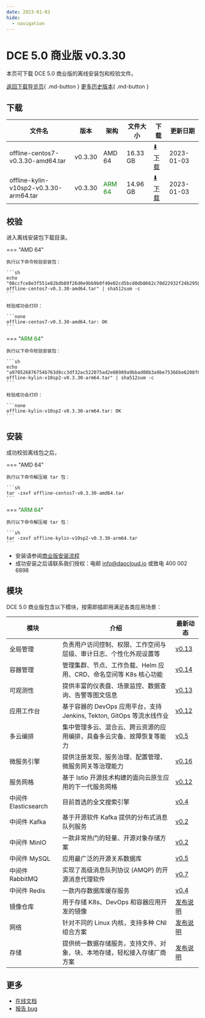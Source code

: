 ```yaml
---
date: 2023-01-03
hide:
  - navigation
---
```


# DCE 5.0 商业版 v0.3.30

本页可下载 DCE 5.0 商业版的离线安装包和校验文件。

[返回下载导览页](../index.md#_2){ .md-button } [更多历史版本](./dce5-installer-history.md){ .md-button }

## 下载

| 文件名                      | 版本    | 架构 | 文件大小 | 下载                                           | 更新日期   |
| ----------------------------- | ------- | -------- | ---------------------------------------------- | ---------- | ----------------------------- |
| offline-centos7-v0.3.30-amd64.tar | v0.3.30 | AMD 64 | 16.33 GB | [:arrow_down: 下载](https://qiniu-download-public.daocloud.io/DaoCloud_Enterprise/dce5/offline-centos7-v0.3.30-amd64.tar) | 2023-01-03 |
| offline-kylin-v10sp2-v0.3.30-arm64.tar | v0.3.30 | <font color="green">ARM 64</font> | 14.96 GB | [:arrow_down: 下载](https://qiniu-download-public.daocloud.io/DaoCloud_Enterprise/dce5/offline-kylin-v10sp2-v0.3.30-arm64.tar) | 2023-01-03 |

## 校验

进入离线安装包下载目录。

=== "AMD 64"

    执行以下命令校验安装包：

    ```sh
    echo "08ccfce8e3f551e82bdb89f26d0e9bb9b0f40e02cd5bcd0db8662c70d22932f24b2958ab3ea71e0ec497d8ad75a1cc134cdd24eabbfe9003c3c120c83d4d0417  offline-centos7-v0.3.30-amd64.tar" | sha512sum -c
    ```

    校验成功会打印：

    ```none
    offline-centos7-v0.3.30-amd64.tar: OK
    ```

=== "<font color="green">ARM 64</font>"

    执行以下命令校验安装包：

    ```sh
    echo "a970526876754b763d8cc3df32ac522075ad2e08989a9bbad08b3a9be75366be6208f6e8d2865ee05c07291545373ef045bfc6fb31179df1ad2140b2b8741998  offline-kylin-v10sp2-v0.3.30-arm64.tar" | sha512sum -c
    ```

    校验成功会打印：

    ```none
    offline-kylin-v10sp2-v0.3.30-arm64.tar: OK
    ```

## 安装

成功校验离线包之后，

=== "AMD 64"

    执行以下命令解压缩 tar 包：

    ```sh
    tar -zxvf offline-centos7-v0.3.30-amd64.tar
    ```

=== "<font color="green">ARM 64</font>"

    执行以下命令解压缩 tar 包：

    ```sh
    tar -zxvf offline-kylin-v10sp2-v0.3.30-arm64.tar
    ```

- 安装请参阅[商业版安装流程](../../install/commercial/start-install.md)
- 成功安装之后请联系我们授权：电邮 info@daocloud.io 或致电 400 002 6898

## 模块

DCE 5.0 商业版包含以下模块，按需即插即用满足各类应用场景：

| 模块                 | 介绍                                                                     | 最新动态                                                      |
| -------------------- | ------------------------------------------------------------------------ | ------------------------------------------------------------- |
| 全局管理             | 负责用户访问控制、权限、工作空间与层级、审计日志、个性化外观设置等             | [v0.13](../../ghippo/intro/release-notes.md#v013)    |
| 容器管理             | 管理集群、节点、工作负载、Helm 应用、CRD、命名空间等 K8s 核心功能        | [v0.14](../../kpanda/intro/release-notes.md#v014)    |
| 可观测性             | 提供丰富的仪表盘、场景监控、数据查询、告警等图文信息                     | [v0.13](../../insight/intro/releasenote.md#v013)     |
| 应用工作台           | 基于容器的 DevOps 应用平台，支持 Jenkins, Tekton, GitOps 等流水线作业    | [v0.12](../../amamba/intro/release-notes.md#v012)      |
| 多云编排             | 集中管理多云、混合云、跨云资源的应用编排，具备多云灾备、故障恢复等能力   | [v0.5](../../kairship/intro/release-notes.md#v05)         |
| 微服务引擎           | 提供注册发现、服务治理、配置管理、微服务网关等治理能力                   | [v0.16](../../skoala/intro/release-notes.md#v016)             |
| 服务网格             | 基于 Istio 开源技术构建的面向云原生应用的下一代服务网格                  | [v0.12](../../mspider/intro/release-notes.md#v012)          |
| 中间件 Elasticsearch | 目前首选的全文搜索引擎                                                   | [v0.4](../../middleware/elasticsearch/release-notes.md#v04) |
| 中间件 Kafka         | 基于开源软件 Kafka 提供的分布式消息队列服务                              | [v0.2](../../middleware/kafka/release-notes.md#v02)          |
| 中间件 MinIO         | 一款非常热门的轻量、开源对象存储方案                                     | [v0.2](../../middleware/minio/release-notes.md#v02)          |
| 中间件 MySQL         | 应用最广泛的开源关系数据库                                               | [v0.5](../../middleware/mysql/release-notes.md#v05)           |
| 中间件 RabbitMQ      | 实现了高级消息队列协议 (AMQP) 的开源消息代理软件                         | [v0.7](../../middleware/rabbitmq/release-notes.md#v07)        |
| 中间件 Redis         | 一款内存数据库缓存服务                                                   | [v0.4](../../middleware/redis/release-notes.md#v04)           |
| 镜像仓库             | 用于存储 K8s、DevOps 和容器应用开发的镜像                                | [发布说明](../../kangaroo/intro/release-notes.md)                            |
| 网络                 | 针对不同的 Linux 内核，支持多种 CNI 组合方案                             | [发布说明](../../network/intro/releasenotes.md)                            |
| 存储                 | 提供统一数据存储服务，支持文件、对象、块、本地存储，轻松接入存储厂商方案 | [发布说明](../../storage/hwameistor/releasenotes.md)                            |

## 更多

- [在线文档](../../dce/index.md)
- [报告 bug](https://github.com/DaoCloud/DaoCloud-docs/issues)
